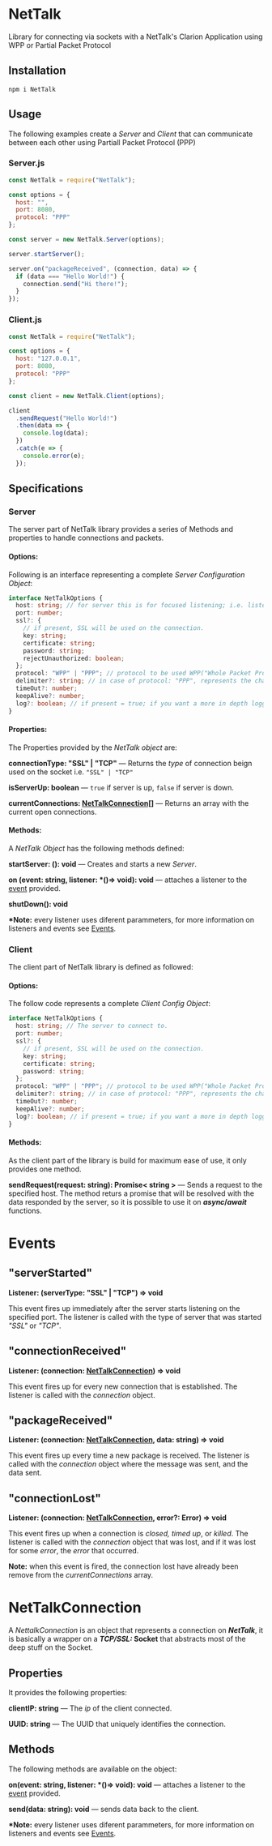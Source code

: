 # NetTalk

Library for connecting via sockets with a NetTalk's Clarion Application using WPP or Partial Packet Protocol

## Installation

`npm i NetTalk`

## Usage

The following examples create a _Server_ and _Client_ that can communicate between each other using Partiall Packet Protocol (PPP)

### Server.js

```javascript
const NetTalk = require("NetTalk");

const options = {
  host: "",
  port: 8080,
  protocol: "PPP"
};

const server = new NetTalk.Server(options);

server.startServer();

server.on("packageReceived", (connection, data) => {
  if (data === "Hello World!") {
    connection.send("Hi there!");
  }
});
```

### Client.js

```javascript
const NetTalk = require("NetTalk");

const options = {
  host: "127.0.0.1",
  port: 8080,
  protocol: "PPP"
};

const client = new NetTalk.Client(options);

client
  .sendRequest("Hello World!")
  .then(data => {
    console.log(data);
  })
  .catch(e => {
    console.error(e);
  });
```

## Specifications

### Server

The server part of NetTalk library provides a series of Methods and properties to handle connections and packets.

#### Options:

Following is an interface representing a complete _Server Configuration Object_:

```typescript
interface NetTalkOptions {
  host: string; // for server this is for focused listening; i.e. listening for packages comming only from a defined address.
  port: number;
  ssl?: {
    // if present, SSL will be used on the connection.
    key: string;
    certificate: string;
    password: string;
    rejectUnauthorized: boolean;
  };
  protocol: "WPP" | "PPP"; // protocol to be used WPP("Whole Packet Protocol") or PPP ("Partial Packet Protocol")
  delimiter?: string; // in case of protocol: "PPP", represents the character to send at the end of stream.
  timeOut?: number;
  keepAlive?: number;
  log?: boolean; // if present = true; if you want a more in depth logging, you may activate it.
}
```

#### Properties:

The Properties provided by the _NetTalk object_ are:

**connectionType: "SSL" | "TCP"** &mdash; Returns the _type_ of connection beign used on the socket i.e. `"SSL" | "TCP"`

**isServerUp: boolean** &mdash; `true` if server is up, `false` if server is down.

**currentConnections: [NetTalkConnection[]](#nettalkconnection)** &mdash; Returns an array with the current open connections.

#### Methods:

A _NetTalk Object_ has the following methods defined:

**startServer: (): void** &mdash; Creates and starts a new _Server_.

**on (event: string, listener: \*()=> void): void** &mdash; attaches a listener to the [event](#events) provided.

**shutDown(): void**

**\*Note:** every listener uses diferent parammeters, for more information on listeners and events see [Events](#events).

### Client

The client part of NetTalk library is defined as followed:

#### Options:

The follow code represents a complete _Client Config Object_:

```typescript
interface NetTalkOptions {
  host: string; // The server to connect to.
  port: number;
  ssl?: {
    // if present, SSL will be used on the connection.
    key: string;
    certificate: string;
    password: string;
  };
  protocol: "WPP" | "PPP"; // protocol to be used WPP("Whole Packet Protocol") or PPP ("Partial Packet Protocol")
  delimiter?: string; // in case of protocol: "PPP", represents the character to send at the end of stream.
  timeOut?: number;
  keepAlive?: number;
  log?: boolean; // if present = true; if you want a more in depth logging, you may activate it.
}
```

#### Methods:

As the client part of the library is build for maximum ease of use, it only provides one method.

**sendRequest(request: string): Promise< string >** &mdash; Sends a request to the specified host. The method returs a promise that will be resolved with the data responded by the server, so it is possible to use it on **_async_/_await_** functions.

# Events

## "serverStarted"

**Listener: (serverType: "SSL" | "TCP") => void**

This event fires up immediately after the server starts listening on the specified port. The listener is called with the type of server that was started _"SSL"_ or _"TCP"_.

## "connectionReceived"

**Listener: (connection: [NetTalkConnection](#nettalkconnection)) => void**

This event fires up for every new connection that is established. The listener is called with the _connection_ object.

## "packageReceived"

**Listener: (connection: [NetTalkConnection](#nettalkconnection), data: string) => void**

This event fires up every time a new package is received. The listener is called with the _connection_ object where the message was sent, and the data sent.

## "connectionLost"

**Listener: (connection: [NetTalkConnection](#nettalkconnection), error?: Error) => void**

This event fires up when a connection is _closed,_ _timed up_, or _killed_. The listener is called with the _connection_ object that was lost, and if it was lost for some _error_, the _error_ that occurred.

**Note:** when this event is fired, the connection lost have already been remove from the _currentConnections_ array.

# NetTalkConnection

A _NettalkConnection_ is an object that represents a connection on **_NetTalk_**, it is basically a wrapper on a **_TCP/SSL:_ Socket** that abstracts most of the deep stuff on the Socket.

## Properties

It provides the following properties:

**clientIP: string** &mdash; The _ip_ of the client connected.

**UUID: string** &mdash; The UUID that uniquely identifies the connection.

## Methods

The following methods are available on the object:

**on(event: string, listener: \*()=> void): void** &mdash; attaches a listener to the [event](#events) provided.

**send(data: string): void** &mdash; sends data back to the client.

**\*Note:** every listener uses diferent parammeters, for more information on listeners and events see [Events](#events).
